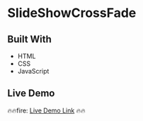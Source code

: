 # SlideShowCrossFade

## Built With

- HTML
- CSS
- JavaScript

## Live Demo 

:fire::fire:fire: [Live Demo Link](https://ehs9nino.github.io/SlideShowCrossFade/) :fire::fire:
